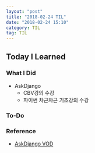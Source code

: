 ```yaml
---
layout: "post"
title: "2018-02-24 TIL"
date: "2018-02-24 15:10"
category: TIL
tag: TIL
---
```


## Today I Learned

### What I Did

- AskDjango
  - CBV강의 수강
  - 파이썬 차근차근 기초강의 수강

### To-Do

### Reference
* [AskDjango VOD](https://nomade.kr/vod/cbv/140/)
